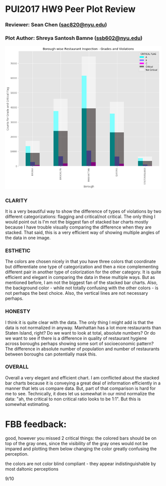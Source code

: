 # PUI2017 HW9 Peer Plot Review

### Reviewer: Sean Chen (sac820@nyu.edu)
### Plot Author: Shreya Santosh Bamne (ssb602@nyu.edu)

![](ssb602_graph.png "ssb602 Plot")


### CLARITY
It is a very beautiful way to show the difference of types of violations by two different categorizations: flagging and critical/not critical. The only thing I would point out is I'm not the biggest fan of stacked bar charts mostly because I have trouble visually comparing the difference when they are stacked. That said, this is a very efficient way of showing multiple angles of the data in one image. 

### ESTHETIC
The colors are chosen nicely in that you have three colors that coordinate but differentiate one type of categorization and then a nice complementing different pair in another type of colorization for the other category. It is quite efficient and elegant in comparing the data in these multiple ways. But as mentioned before, I am not the biggest fan of the stacked bar charts. Also, the background color - while not totally confusing with the other colors - is not perhaps the best choice. Also, the vertical lines are not necessary perhaps. 

### HONESTY
I think it is quite clear with the data. The only thing I might add is that the data is not normalized in anyway. Manhattan has a lot more restaurants than Staten Island, right? Do we want to look at total, absolute numbers? Or do we want to see if there is a difference in quality of restaurant hygiene across boroughs perhaps showing some sort of socioeconomic pattern? The difference in absolute number of population and number of restaurants between boroughs can potentially mask this. 

### OVERALL
Overall a very elegant and efficient chart. I am conflicted about the stacked bar charts because it is conveying a great deal of information efficiently in a manner that lets us compare data. But, part of that comparison is hard for me to see. Technically, it does let us somewhat in our mind normalize the data: "ah, the critical to non critical ratio looks to be 1:1". But this is somewhat estimating. 


# FBB feedback: 
good, however you missed 2 critical things: the colored bars should be on top of the gray ones, since the visibility of the gray ones would not be impared and plotting them below changing the color greatly confusing the perception. 

the colors are not color blind compliant - they appear indistinguishable by most daltonic perceptions

9/10
